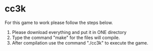 # cc3k

For this game to work please follow the steps below.
1. Please download everything and put it in ONE directory
2. Type the command "make" for the files will compile.
3. After compilation use the command "./cc3k" to execute the game.



